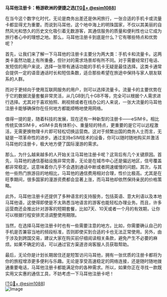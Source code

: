**马耳他注册卡：畅游欧洲的便捷之选[[TG💪+ @esim1088](https://t.me/s/esim1088)]**

在当今这个数字化时代，无论是商务出差还是休闲旅行，一张合适的手机卡或流量卡都显得尤为重要。而说到马耳他，这个地中海上的明珠国家，不仅以其美丽的自然风光和悠久的历史文化吸引着无数游客，其通信服务的质量和便利性也让它成为旅行者心中的理想之地。那么，马耳他注册卡到底是什么？它有哪些特点和优势呢？

首先，让我们来了解一下马耳他的注册卡主要分为两大类：手机卡和流量卡。这两类卡虽然功能上有所重叠，但针对的需求场景却有所不同。对于需要经常打电话、发短信的用户来说，选择一张带有通话功能的手机卡无疑是最佳选择。这类卡通常会提供一定的语音通话时长和短信条数，适合那些希望在旅途中保持与家人朋友联系的人群。

而对于更倾向于使用互联网服务的用户，则可以选择流量卡。流量卡的主要优势在于它的数据流量套餐非常灵活，从几GB到几十GB不等，完全可以根据个人需求进行选择。尤其对于喜欢拍照、刷视频或者在线办公的人来说，一张大流量的马耳他注册卡能够确保你在任何地方都能顺畅地使用网络。

值得一提的是，随着科技的发展，现在还有一种新型的注册卡——eSIM卡。相比传统实体SIM卡，eSIM卡具有体积小、重量轻的特点，更重要的是它可以远程激活，无需更换物理卡片即可轻松切换运营商。这对于频繁出国的商务人士而言，无疑是一项革命性的进步。通过支持eSIM技术的设备，你可以随时随地购买并激活马耳他的注册卡，极大地方便了国际漫游的需求。

那么，为什么越来越多的人开始关注马耳他注册卡呢？这背后有几个关键原因。首先，马耳他的通信基础设施非常完善，无论是在城市中心还是偏远地区，信号覆盖都非常稳定。这意味着你几乎不会遇到通话中断或者网速缓慢的问题。其次，与其他一些热门旅游目的地相比，马耳他的通信费用相对合理，性价比极高。尤其是在旺季期间，很多国家的漫游资费都会显著上涨，而马耳他却依然保持亲民的价格策略。

此外，马耳他注册卡还提供了多种语言的支持服务，包括英语、意大利语以及本地马耳他语，这使得即使是不太熟悉当地语言的游客也能轻松办理业务。而且，许多运营商还会推出针对游客的短期套餐，比如7天、10天或者一个月的有效期，让你可以根据行程安排灵活调整使用期限。

当然，在选择马耳他注册卡时也有一些需要注意的地方。比如，你需要确认自己的手机是否兼容当地的频段标准，否则即使买到合适的卡也无法正常使用。另外，由于涉及到跨国交易，建议大家在购买前仔细阅读相关条款，避免产生不必要的麻烦。如果不确定的话，可以通过官方渠道咨询客服人员获取帮助。

最后，无论你是计划长期居住还是短暂访问马耳他，拥有一张优质的注册卡都将为你的旅程增添更多便利与乐趣。无论是享受高速稳定的网络连接，还是随时随地拨通重要电话，马耳他注册卡都能满足你的各种需求。所以，如果你正在寻找一款既实用又实惠的通信工具，不妨考虑一下马耳他注册卡吧！

[[TG💪+ @esim1088](https://t.me/s/esim1088)]  
![Image](https://i.postimg.cc/4NQfJmqS/Snipaste-2025-05-13-00-14-12.png)